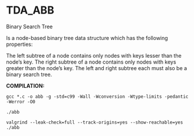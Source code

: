 # TDA_ABB
Binary Search Tree 

Is a node-based binary tree data structure which has the following properties:

The left subtree of a node contains only nodes with keys lesser than the node’s key.
The right subtree of a node contains only nodes with keys greater than the node’s key.
The left and right subtree each must also be a binary search tree.

**COMPILATION:**
```
gcc *.c -o abb -g -std=c99 -Wall -Wconversion -Wtype-limits -pedantic -Werror -O0

./abb

valgrind --leak-check=full --track-origins=yes --show-reachable=yes ./abb
```
